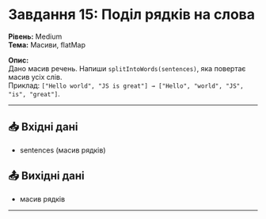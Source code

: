 # Завдання 15: Поділ рядків на слова  
**Рівень:** Medium  
**Тема:** Масиви, flatMap  

**Опис:**  
Дано масив речень. Напиши `splitIntoWords(sentences)`, яка повертає масив усіх слів.  
Приклад: `["Hello world", "JS is great"] → ["Hello", "world", "JS", "is", "great"]`.  

---
## 📥 Вхідні дані
- sentences (масив рядків)

## 📤 Вихідні дані
- масив рядків  

---
